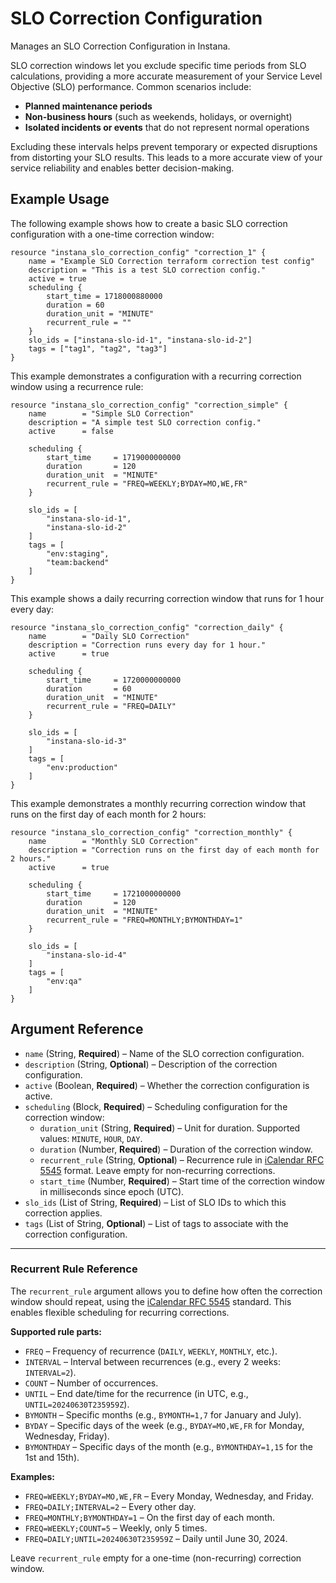 # SLO Correction Configuration
Manages an SLO Correction Configuration in Instana.

SLO correction windows let you exclude specific time periods from SLO calculations, providing a more accurate measurement of your Service Level Objective (SLO) performance. Common scenarios include:

- **Planned maintenance periods**
- **Non-business hours** (such as weekends, holidays, or overnight)
- **Isolated incidents or events** that do not represent normal operations

Excluding these intervals helps prevent temporary or expected disruptions from distorting your SLO results. This leads to a more accurate view of your service reliability and enables better decision-making.

## Example Usage

The following example shows how to create a basic SLO correction configuration with a one-time correction window:

```hcl
resource "instana_slo_correction_config" "correction_1" {
    name = "Example SLO Correction terraform correction test config"
    description = "This is a test SLO correction config."
    active = true
    scheduling {
        start_time = 1718000880000
        duration = 60
        duration_unit = "MINUTE"
        recurrent_rule = ""
    }
    slo_ids = ["instana-slo-id-1", "instana-slo-id-2"]
    tags = ["tag1", "tag2", "tag3"]
}
```
This example demonstrates a configuration with a recurring correction window using a recurrence rule:

```hcl
resource "instana_slo_correction_config" "correction_simple" {
    name        = "Simple SLO Correction"
    description = "A simple test SLO correction config."
    active      = false

    scheduling {
        start_time     = 1719000000000
        duration       = 120
        duration_unit  = "MINUTE"
        recurrent_rule = "FREQ=WEEKLY;BYDAY=MO,WE,FR"
    }

    slo_ids = [
        "instana-slo-id-1",
        "instana-slo-id-2"
    ]
    tags = [
        "env:staging",
        "team:backend"
    ]
}
```

This example shows a daily recurring correction window that runs for 1 hour every day:

```hcl
resource "instana_slo_correction_config" "correction_daily" {
    name        = "Daily SLO Correction"
    description = "Correction runs every day for 1 hour."
    active      = true

    scheduling {
        start_time     = 1720000000000
        duration       = 60
        duration_unit  = "MINUTE"
        recurrent_rule = "FREQ=DAILY"
    }

    slo_ids = [
        "instana-slo-id-3"
    ]
    tags = [
        "env:production"
    ]
}
```

This example demonstrates a monthly recurring correction window that runs on the first day of each month for 2 hours:

```hcl
resource "instana_slo_correction_config" "correction_monthly" {
    name        = "Monthly SLO Correction"
    description = "Correction runs on the first day of each month for 2 hours."
    active      = true

    scheduling {
        start_time     = 1721000000000
        duration       = 120
        duration_unit  = "MINUTE"
        recurrent_rule = "FREQ=MONTHLY;BYMONTHDAY=1"
    }

    slo_ids = [
        "instana-slo-id-4"
    ]
    tags = [
        "env:qa"
    ]
}
```

## Argument Reference
- `name` (String, **Required**) – Name of the SLO correction configuration.
- `description` (String, **Optional**) – Description of the correction configuration.
- `active` (Boolean, **Required**) – Whether the correction configuration is active.
- `scheduling` (Block, **Required**) – Scheduling configuration for the correction window:
    - `duration_unit` (String, **Required**) – Unit for duration. Supported values: `MINUTE`, `HOUR`, `DAY`.
    - `duration` (Number, **Required**) – Duration of the correction window.
    - `recurrent_rule` (String, **Optional**) – Recurrence rule in [iCalendar RFC 5545](https://icalendar.org/iCalendar-RFC-5545/3-8-5-3-recurrence-rule.html) format. Leave empty for non-recurring corrections.
    - `start_time` (Number, **Required**) – Start time of the correction window in milliseconds since epoch (UTC).
- `slo_ids` (List of String, **Required**) – List of SLO IDs to which this correction applies.
- `tags` (List of String, **Optional**) – List of tags to associate with the correction configuration.

---

### Recurrent Rule Reference

The `recurrent_rule` argument allows you to define how often the correction window should repeat, using the [iCalendar RFC 5545](https://icalendar.org/iCalendar-RFC-5545/3-8-5-3-recurrence-rule.html) standard. This enables flexible scheduling for recurring corrections.

**Supported rule parts:**
- `FREQ` – Frequency of recurrence (`DAILY`, `WEEKLY`, `MONTHLY`, etc.).
- `INTERVAL` – Interval between recurrences (e.g., every 2 weeks: `INTERVAL=2`).
- `COUNT` – Number of occurrences.
- `UNTIL` – End date/time for the recurrence (in UTC, e.g., `UNTIL=20240630T235959Z`).
- `BYMONTH` – Specific months (e.g., `BYMONTH=1,7` for January and July).
- `BYDAY` – Specific days of the week (e.g., `BYDAY=MO,WE,FR` for Monday, Wednesday, Friday).
- `BYMONTHDAY` – Specific days of the month (e.g., `BYMONTHDAY=1,15` for the 1st and 15th).

**Examples:**
- `FREQ=WEEKLY;BYDAY=MO,WE,FR` – Every Monday, Wednesday, and Friday.
- `FREQ=DAILY;INTERVAL=2` – Every other day.
- `FREQ=MONTHLY;BYMONTHDAY=1` – On the first day of each month.
- `FREQ=WEEKLY;COUNT=5` – Weekly, only 5 times.
- `FREQ=DAILY;UNTIL=20240630T235959Z` – Daily until June 30, 2024.

Leave `recurrent_rule` empty for a one-time (non-recurring) correction window.
